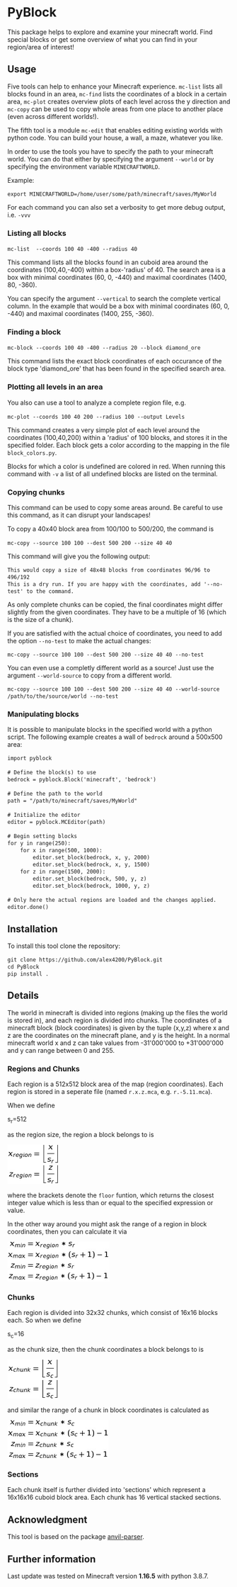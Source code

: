 # PyBlock

This package helps to explore and examine your minecraft world. Find special blocks or get some overview of what you can find in your region/area of interest!

## Usage

Five tools can help to enhance your Minecraft experience. 
`mc-list` lists all blocks found in an area, `mc-find` lists the coordinates of a block in a certain area, `mc-plot` creates overview plots of each level across the y direction and `mc-copy` can be used to copy whole areas from one place to another place (even across different worlds!). 

The fifth tool is a module `mc-edit` that enables editing existing worlds with python code. You can build your house, a wall, a maze, whatever you like. 

In order to use the tools you have to specify the path to your minecraft world. You can do that either by specifying the argument `--world` or by specifying the environment variable `MINECRAFTWORLD`.

Example:

```
export MINECRAFTWORLD=/home/user/some/path/minecraft/saves/MyWorld
```

For each command you can also set a verbosity to get more debug output, i.e. `-vvv`

### Listing all blocks

`mc-list  --coords 100 40 -400 --radius 40 `

This command lists all the blocks found in an cuboid area around the coordinates (100,40,-400) within a box-'radius' of 40. The search area is a box with minimal coordinates (60, 0, -440) and maximal coordinates (1400, 80, -360).

You can specify the argument `--vertical` to search the complete vertical column. In the example that would be a box with minimal coordinates (60, 0, -440) and maximal coordinates (1400, 255, -360).

### Finding a block

`mc-block --coords 100 40 -400 --radius 20 --block diamond_ore`

This command lists the exact block coordinates of each occurance of the block type 'diamond_ore' that has been found in the specified search area.

### Plotting all levels in an area

You also can use a tool to analyze a complete region file, e.g.

`mc-plot --coords 100 40 200 --radius 100 --output Levels`

This command creates a very simple plot of each level around the coordinates (100,40,200) within a 'radius' of 100 blocks, and stores it in the specified folder. Each block gets a color according to the mapping in the file `block_colors.py`. 

Blocks for which a color is undefined are colored in red. When running this command with `-v` a list of all undefined blocks are listed on the terminal.  

### Copying chunks

This command can be used to copy some areas around. Be careful to use this command, as it can disrupt your landscapes!

To copy a 40x40 block area from 100/100 to 500/200, the command is

`mc-copy --source 100 100 --dest 500 200 --size 40 40`

This command will give you the following output:

```
This would copy a size of 48x48 blocks from coordinates 96/96 to 496/192
This is a dry run. If you are happy with the coordinates, add '--no-test' to the command.
```

As only complete chunks can be copied, the final coordinates might differ slightly from the given coordinates. They have to be a multiple of 16 (which is the size of a chunk). 

If you are satisfied with the actual choice of coordinates, you need to add the option `--no-test` to make the actual changes:

```
mc-copy --source 100 100 --dest 500 200 --size 40 40 --no-test
```

You can even use a completly different world as a source! Just use the argument `--world-source` to copy from a different world. 

```
mc-copy --source 100 100 --dest 500 200 --size 40 40 --world-source /path/to/the/source/world --no-test
```


### Manipulating blocks

It is possible to manipulate blocks in the specified world with a python script. The following example creates a wall of `bedrock` around a 500x500 area:

```
import pyblock

# Define the block(s) to use
bedrock = pyblock.Block('minecraft', 'bedrock')

# Define the path to the world
path = "/path/to/minecraft/saves/MyWorld"

# Initialize the editor
editor = pyblock.MCEditor(path)

# Begin setting blocks
for y in range(250):
	for x in range(500, 1000):
		editor.set_block(bedrock, x, y, 2000)
		editor.set_block(bedrock, x, y, 1500)
	for z in range(1500, 2000):
		editor.set_block(bedrock, 500, y, z)
		editor.set_block(bedrock, 1000, y, z)

# Only here the actual regions are loaded and the changes applied.
editor.done()
```

## Installation

To install this tool clone the repository:

```
git clone https://github.com/alex4200/PyBlock.git
cd PyBlock
pip install .
```



## Details

The world in minecraft is divided into regions (making up the files the world is stored in), and each region is divided into chunks.
The coordinates of a minecraft block (block coordinates) is given by the tuple (x,y,z) where x and z are the coordinates on the minecraft plane, and y is the height. In a normal minecraft world x and z can take values from -31'000'000 to +31'000'000 and y can range between 0 and 255.

### Regions and Chunks

Each region is a 512x512 block area of the map (region coordinates). Each region is stored in a seperate file (named `r.x.z.mca`, e.g. `r.-5.11.mca`). 

When we define  

s<sub>r</sub>=512

as the region size, the region a block belongs to is

![block region](doc/images/Tex2Img_1575490739.jpg)

where the brackets denote the `floor` funtion, which returns the closest integer value which is less than or equal to the specified expression or value.


In the other way around you might ask the range of a region in block coordinates, then you can calculate it via

![block chunk](doc/images/Tex2Img_1575489552.jpg)

### Chunks

Each region is divided into 32x32 chunks, which consist of 16x16 blocks each. So when we define 

s<sub>c</sub>=16

as the chunk size, then the chunk coordinates a block belongs to is

![block chunk](doc/images/Tex2Img_1575490796.jpg)

and similar the range of a chunk in block coordinates is calculated as 

![block chunk](doc/images/Tex2Img_1575489907.jpg)


### Sections

Each chunk itself is further divided into 'sections' which represent a 16x16x16 cuboid block area. Each chunk has 16 vertical stacked sections.


## Acknowledgment

This tool is based on the package [anvil-parser](https://github.com/matcool/anvil-parser).

## Further information

Last update was tested on Minecraft version **1.16.5** with python 3.8.7.


